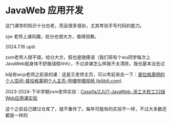 # JavaWeb 应用开发
  这门课学的知识十分古老，而且很多很杂，尤其考验手写代码的能力。

  zjw 老师上课风趣，给分也很大方，值得信赖。



2024.7.18 upd:

zxm老师人很不错，给分大方，假也是随便请（我们班有个wu同学每次上 JavaWeb就身体不舒服请假hhh），不过讲课怎么样我不太清除，我也基本没去过

b站有wcp老师之前录的课：这是王老师主页，可以考前突击一下：[普拉格莱明的个人空间-普拉格莱明个人主页-哔哩哔哩视频 (bilibili.com)](https://space.bilibili.com/512652946/?spm_id_from=333.999.0.0)

2023-2024-下半学期zxm老师实验：[Cassifa/ZJUT-JavaWeb: 浙工大软工22级Web应用课实验](https://github.com/Cassifa/ZJUT-JavaWeb)

这个之前自己建过仓库了，就不重传了。每年可能有的实验不一样，不过大多数还都是一样的
